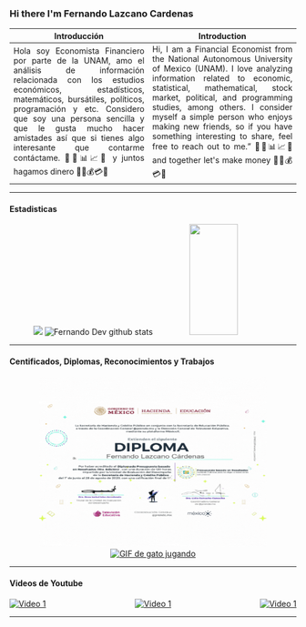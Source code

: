 ### Hi there  I'm Fernando Lazcano Cardenas 


<table>
    <thead>
        <tr>
            <th>Introducción</th>
            <th>Introduction</th>
        </tr>
    </thead>
    <tbody>
        <tr>
            <td rowspan=4 align="justify">Hola soy Economista Financiero por parte de la UNAM, amo el análisis de información relacionada con los estudios económicos, estadísticos, matemáticos, bursátiles, políticos, programación y etc. Considero que soy una persona sencilla y que le gusta mucho hacer amistades así que si tienes algo interesante que contarme contáctame. 🌟🤝📊📈🌐
y juntos hagamos dinero 🤑💸💰💳😈
                
</td>
        </tr>
        <tr>
            <td align="justify">Hi, I am a Financial Economist from the National Autonomous University of Mexico (UNAM). I love analyzing information related to economic, statistical, mathematical, stock market, political, and programming studies, among others. I consider myself a simple person who enjoys making new friends, so if you have something interesting to share, feel free to reach out to me.” 🌟🤝📊📈🌐
and together let's make money 🤑💸💰💳😈             
</td>
</table>

---
#### Estadisticas
<div align="center">  
  <img width="870em" src="http://github-profile-summary-cards.vercel.app/api/cards/profile-details?username=fernandolazcar&theme=rose_pine" /> 
 
   <img width="49%" height="195px" src="https://github-readme-stats.vercel.app/api?username=fernandolazcar&show_icons=true&count_private=true&hide_border=true&title_color=02D9F7FF&icon_color=02D9F7FF&text_color=c9d1d9&bg_color=0d1117" alt="Fernando Dev github stats" /> 
  
  <img width="41%" height="195px" src="https://github-readme-stats.vercel.app/api/top-langs/?username=fernandolazcar&layout=compact&hide_border=true&title_color=02D9F7FF&text_color=02D9F7FF&bg_color=0d1117" />

</div> 

---
#### Centificados, Diplomas, Reconocimientos y Trabajos 

<div style="text-align: center;">
    <a href="https://github.com/fernandolazcar/info-Fernando/tree/main">
        <img src="https://github.com/fernandolazcar/info-Fernando/blob/main/GIF/gif.gif" alt="GIF de gato jugando" width="400" height="300">
    </a>
    <a href="https://github.com/fernandolazcar/portafolio">
        <img src="https://github.com/fernandolazcar/portafolio/blob/main/GIF/Copia%20de%20Dise%C3%B1o%20sin%20t%C3%ADtulo.gif" alt="GIF de gato jugando" width="400" height="300">
    </a>
</div>


---
#### Videos de Youtube 

<div style="display: flex; justify-content: space-between;">
    <a href="https://youtu.be/OZTA6wZfe6E?si=UEI9e_qU2bbTtzR7">
        <img src="https://img.youtube.com/vi/OZTA6wZfe6E/maxresdefault.jpg" alt="Video 1" style="width: 300px;">
    </a>
    <a href="https://youtu.be/IZm7hoxW_ys?si=hVROM3EtgmyngwO6">
        <img src="https://img.youtube.com/vi/IZm7hoxW_ys/maxresdefault.jpg" alt="Video 1" style="width: 300px;">
    </a>
    <a href="https://youtu.be/gq87XQSVsqI?si=XERCyLKd0pxE0hw4">
        <img src="https://img.youtube.com/vi/gq87XQSVsqI/maxresdefault.jpg" alt="Video 1" style="width: 300px;">
</div>

---

